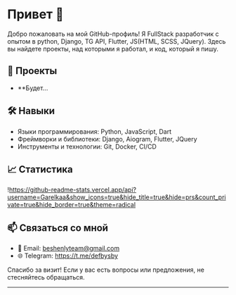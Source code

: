 # Привет 👋

Добро пожаловать на мой GitHub-профиль! Я FullStack разработчик с опытом в python, Django, TG API, Flutter, JS(HTML, SCSS, JQuery). Здесь вы найдете проекты, над которыми я работал, и код, который я пишу. 

## 🚀 Проекты

- **Будет...

## 🛠️ Навыки

- Языки программирования: Python, JavaScript, Dart
- Фреймворки и библиотеки: Django, Aiogram, Flutter, JQuery
- Инструменты и технологии: Git, Docker, CI/CD

## 📈 Статистика

!https://github-readme-stats.vercel.app/api?username=Garelkaa&show_icons=true&hide_title=true&hide=prs&count_private=true&hide_border=true&theme=radical

## 📫 Связаться со мной

- 📧 Email: [beshenlyteam@gmail.com](mailto:beshenlyteam@gmail.com)
- 🌐 Telegram: https://t.me/defbysby

Спасибо за визит! Если у вас есть вопросы или предложения, не стесняйтесь обращаться.

---

